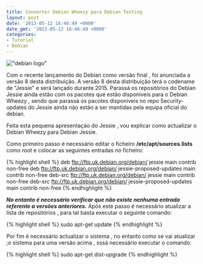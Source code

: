 ```yaml
---
title: Converter Debian Wheezy para Debian Testing
layout: post
date: '2013-05-12 16:46:49 +0000'
date_gmt: '2013-05-12 16:46:49 +0000'
categories:
- Tutorial
- Debian
---
```


!["debian logo"](http://1.bp.blogspot.com/-R-IkMedx9EE/UYYcktIrKFI/AAAAAAAADJw/0OkXQUJRuMY/s635/debian_logo1.jpg)

Com o recente lançamento do Debian como versão final , foi anunciada a versão 8 desta distribuição.
A versão 8 desta distribuição terá o codename de "Jessie" e será lançado durante 2015. Parassá os reposit&oacute;rios do Debian Jessie ainda estão com os pacotes que estão disponiveis para o Debian Wheezy , sendo que parassá os pacotes disponíveis no repo Security-updates do Jessie ainda não estão a ser mantidas pela equipa oficial do debian.

Feita esta pequena apresentação do Jessie , vou explicar como actualizar o Debian Wheezy para Debian Jessie. 

Como primeiro passo é necessário editar o ficheiro  **/etc/apt/sources.lists** como root e colocar as seguintes entradas no ficheiro:

{% highlight shell %}
deb ftp://ftp.uk.debian.org/debian/ jessie main contrib non-free
deb ftp://ftp.uk.debian.org/debian/ jessie-proposed-updates main contrib non-free
deb-src ftp://ftp.uk.debian.org/debian/ jessie main contrib non-free
deb-src ftp://ftp.uk.debian.org/debian/ jessie-proposed-updates main contrib non-free
{% endhighlight %}

***No entanto é necessário verificar que não existe nenhuma entrada referente a vers&otilde;es anteriores.***
Após este passo é necessário atualizar a lista de repositórios , para tal basta executar o seguinte comando:

{% highlight shell %}
  sudo apt-get update
{% endhighlight %}

Por fim é necessário actualizar o sistema , no entanto como se vai atualizar ;o sistema para uma versão acima , sssá necessário executar o comando:

{% highlight shell %}
  sudo apt-get dist-upgrade
{% endhighlight %}